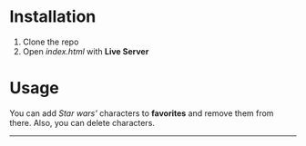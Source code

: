 # Installation
1. Clone the repo
2. Open *index.html* with **Live Server**
# Usage
You can add *Star wars'* characters to **favorites** and remove them from there. Also, you can delete characters.
___